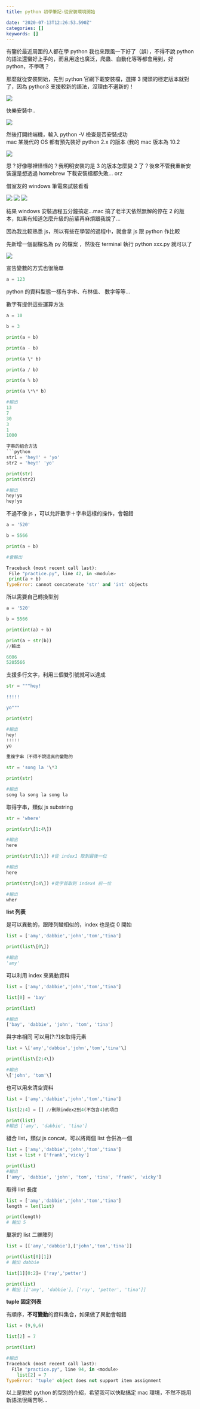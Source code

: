 ```yaml
---
title: python 初學筆記-從安裝環境開始

date: "2020-07-13T12:26:53.590Z"
categories: []
keywords: []
---
```


有鑒於最近周圍的人都在學 python 我也來跟風一下好了（誤），不得不說 python 的語法還蠻好上手的，而且用途也廣泛，爬蟲、自動化等等都會用到，好 python，不學嗎？

那麼就從安裝開始，先到 python 官網下載安裝檔，選擇 3 開頭的穩定版本就對了，因為 python3 支援較新的語法，沒理由不選新的！

![](/img/1__BDlFAuXm__m2XQIjOBP4eDw.png)

快樂安裝中..

![](/img/1__2bmUBFgSIL808aCijSD7Sg.png)

然後打開終端機，輸入 python -V 檢查是否安裝成功    
mac 某幾代的 OS 都有預先裝好 python 2.x 的版本 (我的 mac 版本為 10.2

![](/img/1__WAFyeX4B__GeqLZOAGO1eRA.png)

恩？好像哪裡怪怪的？我明明安裝的是 3 的版本怎麼變 2 了？後來不管我重新安裝還是想透過 homebrew 下載安裝檔都失敗… orz

借室友的 windows 筆電來試裝看看

![](/img/1__ljjKKjzy6k0EE7dbGOyhzg.png)
![](/img/1__zBHzWuXqP__X8GxxPCRyBYA.png)
![](/img/1__p9bflxSkaxiuEGADt3BBng.png)

結果 windows 安裝過程五分鐘搞定…mac 搞了老半天依然無解的停在 2 的版本，如果有知道怎麼升級的前輩再麻煩跟我說了…

因為我比較熟悉 js，所以有些在學習的過程中，就會拿 js 跟 python 作比較

先新增一個副檔名為 py 的檔案 ，然後在 terminal 執行 python xxx.py 就可以了

![](/img/1__A__pFXtq7WPW1UXJJEYyonQ.png)

宣告變數的方式也很簡單

```python
a = 123
```

python 的資料型態一樣有字串、布林值、 數字等等…

數字有提供這些運算方法

````python
a = 10

b = 3

print(a + b)

print(a - b)

print(a \* b)

print(a / b)

print(a % b)

print(a \*\* b)

#輸出
13
7
30
3
1
1000

字串的組合方法
```python
str1 = 'hey!' + 'yo'
str2 = 'hey!' 'yo'

print(str)
print(str2)

#輸出
hey!yo
hey!yo
````

不過不像 js ，可以允許數字＋字串這樣的操作，會報錯

```python
a = '520'

b = 5566

print(a + b)

#會輸出

Traceback (most recent call last):
 File "practice.py", line 42, in <module>
 print(a + b)
TypeError: cannot concatenate 'str' and 'int' objects
```

所以需要自己轉換型別

```python
a = '520'

b = 5566

print(int(a) + b)

print(a + str(b))
//輸出

6086
5205566
```

支援多行文字，利用三個雙引號就可以達成

```python
str = """hey!

!!!!!

yo"""

print(str)

#輸出
hey!
!!!!!
yo

重複字串（不得不說這真的蠻酷的

str = 'song la '\*3

print(str)

#輸出
song la song la song la
```

取得字串，類似 js substring

```python
str = 'where'

print(str\[1:4\])

#輸出
here

print(str\[1:\]) #從 index1 取到最後一位

#輸出
here

print(str\[:4\]) #從字首取到 index4 前一位

#輸出
wher
```

**list 列表**

是可以異動的，跟陣列蠻相似的，index 也是從 0 開始

```python
list = ['amy','dabbie','john','tom','tina']

print(list\[0\])

#輸出
'amy'
```

可以利用 index 來異動資料

```python
list = ['amy','dabbie','john','tom','tina']

list[0] = 'bay'

print(list)

#輸出
['bay', 'dabbie', 'john', 'tom', 'tina']
```

與字串相同 可以用\[?:?\]來取得元素

```python
list = \['amy','dabbie','john','tom','tina'\]

print(list\[2:4\])

#輸出
\['john', 'tom'\]
```

也可以用來清空資料

```python
list = ['amy','dabbie','john','tom','tina']

list[2:4] = [] //刪除index2到4(不包含4)的項目

print(list)
#輸出 ['amy', 'dabbie', 'tina']
```

組合 list，類似 js concat，可以將兩個 list 合併為一個

```python
list = ['amy','dabbie','john','tom','tina']
list = list + ['frank','vicky']

print(list)
#輸出
['amy', 'dabbie', 'john', 'tom', 'tina', 'frank', 'vicky']
```

取得 list 長度

```python
list = ['amy','dabbie','john','tom','tina']
length = len(list)

print(length)
# 輸出 5
```

巢狀的 list 二維陣列

```python
list = [['amy','dabbie'],['john','tom','tina']]

print(list[0][1])
# 輸出 dabbie

list[1][0:2]= ['ray','petter']

print(list)
# 輸出 [['amy', 'dabbie'], ['ray', 'petter', 'tina']]
```

**tuple 固定列表**

有順序，**不可變動**的資料集合，如果做了異動會報錯

```python
list = (9,9,6)

list[2] = 7

print(list)

#輸出
Traceback (most recent call last):
  File "practice.py", line 94, in <module>
    list[2] = 7
TypeError: 'tuple' object does not support item assignment

```

以上是對於 python 的型別的介紹，希望我可以快點搞定 mac 環境，不然不能用新語法很痛苦啊…
